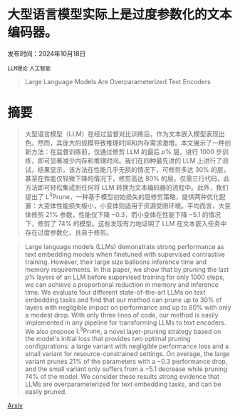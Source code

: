 # 大型语言模型实际上是过度参数化的文本编码器。

发布时间：2024年10月18日

`LLM理论` `人工智能`

> Large Language Models Are Overparameterized Text Encoders

# 摘要

> 大型语言模型（LLM）在经过监督对比训练后，作为文本嵌入模型表现出色。然而，其庞大的规模导致推理时间和内存需求激增。本文展示了一种创新方法：在监督训练前，仅通过修剪 LLM 的最后 $p\%$ 层，进行 1000 步训练，即可显著减少内存和推理时间。我们在四种最先进的 LLM 上进行了测试，结果显示，该方法在性能几乎无损的情况下，可修剪多达 30% 的层，甚至在性能仅轻微下降的情况下，修剪高达 80% 的层。仅需三行代码，此方法即可轻松集成到任何将 LLM 转换为文本编码器的流程中。此外，我们提出了 $\text{L}^3 \text{Prune}$，一种基于模型初始损失的层修剪策略，提供两种优化配置：大变体性能损失极小，小变体则适用于资源受限环境。平均而言，大变体修剪 21% 参数，性能仅下降 $-0.3$，而小变体在性能下降 $-5.1$ 的情况下，修剪了 74% 的模型。这些发现有力地证明了 LLM 在文本嵌入任务中存在过度参数化，且易于修剪。

> Large language models (LLMs) demonstrate strong performance as text embedding models when finetuned with supervised contrastive training. However, their large size balloons inference time and memory requirements. In this paper, we show that by pruning the last $p\%$ layers of an LLM before supervised training for only 1000 steps, we can achieve a proportional reduction in memory and inference time. We evaluate four different state-of-the-art LLMs on text embedding tasks and find that our method can prune up to 30\% of layers with negligible impact on performance and up to 80\% with only a modest drop. With only three lines of code, our method is easily implemented in any pipeline for transforming LLMs to text encoders. We also propose $\text{L}^3 \text{Prune}$, a novel layer-pruning strategy based on the model's initial loss that provides two optimal pruning configurations: a large variant with negligible performance loss and a small variant for resource-constrained settings. On average, the large variant prunes 21\% of the parameters with a $-0.3$ performance drop, and the small variant only suffers from a $-5.1$ decrease while pruning 74\% of the model. We consider these results strong evidence that LLMs are overparameterized for text embedding tasks, and can be easily pruned.

[Arxiv](https://arxiv.org/abs/2410.14578)
